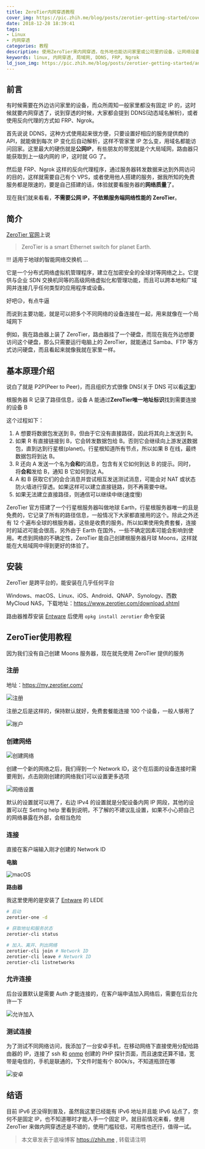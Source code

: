 ```yaml
---
title: ZeroTier内网穿透教程
cover_img: https://pic.zhih.me/blog/posts/zerotier-getting-started/cover.jpg
date: 2018-12-28 18:39:41
tags: 
- Linux
- 内网穿透
categories: 教程
description: 使用ZeroTier来内网穿透，在外地也能访问家里或公司里的设备，让网络设备异地组网，实现在跨局域网或跨广域网的互相访问
keywords: linux, 内网穿透, 局域网, DDNS, FRP, Ngrok
ld_json_img: https://pic.zhih.me/blog/posts/zerotier-getting-started/android-test.jpg
---
```


## 前言

有时候需要在外边访问家里的设备，而众所周知一般家里都没有固定 IP 的，这时候就要内网穿透了，说到穿透的时候，大家都会提到 DDNS(动态域名解析)，或者使用反向代理的方式如 FRP、Ngrok。

首先说说 DDNS，这种方式使用起来很方便，只要设置好相应的服务提供商的 API，就能做到每次 IP 变化后自动解析，这样不管家里 IP 怎么变，用域名都能访问回家。这里最大的硬伤就是**公网IP**，有些朋友的带宽就是个大局域网，路由器只能获取到上一级内网的 IP，这时就 GG 了。

然后是 FRP、Ngrok 这样的反向代理程序，通过服务器转发数据来达到外网访问的目的，这样就需要自己有个 VPS，或者使用他人搭建的服务，据我所知的免费服务都是限速的，要是自己搭建的话，体验就要看服务器的**网络质量**了。

现在我们就来看看，**不需要公网 IP，不依赖服务端网络性能的 ZeroTier**。

## 简介

[ZeroTier 官网](https://www.zerotier.com)上说

>ZeroTier is a smart Ethernet switch for planet Earth.

!!! 适用于地球的智能网络交换机 ...

它是一个分布式网络虚拟机管理程序，建立在加密安全的全球对等网络之上。它提供与企业 SDN 交换机同等的高级网络虚拟化和管理功能，而且可以跨本地和广域网并连接几乎任何类型的应用程序或设备。

好吧😥，有点牛逼

而说到主要功能，就是可以把多个不同网络的设备连接在一起，用来就像在一个局域网下

例如，我在路由器上装了 ZeroTier，路由器挂了一个硬盘，而现在我在外边想要访问这个硬盘，那么只需要运行电脑上的 ZeroTier，就能通过 Samba、FTP 等方式访问硬盘，而且看起来就像我就在家里一样。

## 基本原理介绍

说白了就是 P2P(Peer to Peer)，而且组织方式很像 DNS(关于 DNS 可以看[这里](https://zhih.me/how-the-web-works/#DNS-%E6%9F%A5%E8%AF%A2))

根服务器 R 记录了路径信息，设备 A 能通过**ZeroTier唯一地址标识**找到需要连接的设备 B

这个过程如下：

1. A 想要将数据包发送到 B，但由于它没有直接路径，因此将其向上发送到 R。
2. 如果 R 有直接链接到 B，它会转发数据包给 B。否则它会继续向上游发送数据包，直到达到行星根(planet)。行星根知道所有节点，所以如果 B 在线，最终数据包将到达 B。
3. R 还向 A 发送一个名为**会和**的消息，包含有关它如何到达 B 的提示。同时，将**会和**发给 B，通知 B 它如何到达 A。
4. A 和 B 获取它们的会合消息并尝试相互发送测试消息，可能会对 NAT 或状态防火墙进行穿透。如果这样可以建立直接链路，则不再需要中继。
5. 如果无法建立直接路径，则通信可以继续中继(速度慢)

ZeroTier 官方搭建了一个行星根服务器叫做地球 Earth，行星根服务器唯一的且是免费的，它记录了所有的路径信息，一般情况下大家都直接用的这个。除此之外还有 12 个遍布全球的根服务器，这些是收费的服务。所以如果使用免费套餐，连接时的延迟可能会很高，另外由于 Earth 在国外，一些不确定因素可能会影响到使用。考虑到网络的不确定性，ZeroTier 能自己创建根服务器月球 Moons，这样就能在大局域网中得到更好的体验了。

## 安装

ZeroTier 是跨平台的，能安装在几乎任何平台

Windows、macOS、Linux、iOS、Android、QNAP、Synology、西数 MyCloud NAS，下载地址：https://www.zerotier.com/download.shtml

路由器推荐安装 [Entware](https://zhih.me/tags/entware/) 后使用 `opkg install zerotier` 命令安装

## ZeroTier使用教程

因为我们没有自己创建 Moons 服务器，现在就先使用 ZeroTier 提供的服务

### 注册

地址：https://my.zerotier.com/

![注册](https://pic.zhih.me/blog/posts/zerotier-getting-started/create-account.jpg)

注册之后是这样的，保持默认就好，免费套餐能连接 100 个设备，一般人够用了

![账户](https://pic.zhih.me/blog/posts/zerotier-getting-started/account.jpg)

### 创建网络

![创建网络](https://pic.zhih.me/blog/posts/zerotier-getting-started/create-network.jpg)

创建一个新的网络之后，我们得到一个 Network ID，这个在后面的设备连接时需要用到，点击刚刚创建的网络我们可以设置更多选项

![网络设置](https://pic.zhih.me/blog/posts/zerotier-getting-started/network-setting.jpg)

默认的设置就可以用了，右边 IPv4 的设置就是分配设备内网 IP 网段，其他的设置可以在 Setting help 里看到说明，不了解的不建议乱设置，如果不小心把自己的网络暴露在外部，会相当危险

### 连接

直接在客户端输入刚才创建的 Network ID

**电脑**

![macOS](https://pic.zhih.me/blog/posts/zerotier-getting-started/macos-join.jpg)

**路由器**

我这里使用的是安装了 [Entware](https://zhih.me/tags/entware/) 的 LEDE

```bash
# 启动
zerotier-one -d

# 获取地址和服务状态
zerotier-cli status

# 加入、离开、列出网络
zerotier-cli join # Network ID
zerotier-cli leave # Network ID
zerotier-cli listnetworks
```

### 允许连接

后台设置默认是需要 Auth 才能连接的，在客户端申请加入网络后，需要在后台允许一下

![允许加入](https://pic.zhih.me/blog/posts/zerotier-getting-started/members.jpg)

### 测试连接

为了测试不同网络访问，我添加了一台安卓手机，在移动网络下直接使用分配给路由器的 IP，连接了 ssh 和 [onmp](https://zhih.me/tags/onmp/) 创建的 PHP 探针页面，而且速度还算不错，宽带是电信的，手机是联通的，下文件时能有个 800k/s，不知道瓶颈在哪

![安卓](https://pic.zhih.me/blog/posts/zerotier-getting-started/android-test.jpg)

## 结语

目前 IPv6 还没得到普及，虽然我这里已经能有 IPv6 地址并且能 IPv6 站点了，奈何不是固定 IP，也不知道哪时才能人手一个固定 IP。就目前情况来看，使用 ZeroTier 来做内网穿透还是不错的，使用门槛较低，可用性也还行，值得一试。 

>本文章发表于底噪博客 https://zhih.me , 转载请注明



